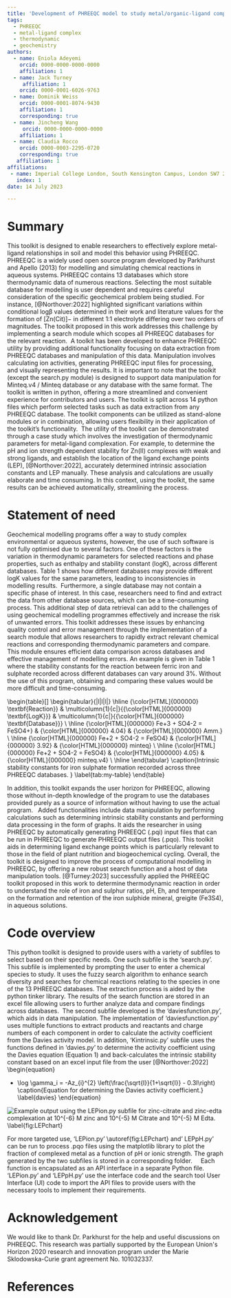 ```yaml
---
title: 'Development of PHREEQC model to study metal/organic-ligand complexes in aqueous solution'
tags:
  - PHREEQC
  - metal-ligand complex
  - thermodynamic
  - geochemistry
authors:
  - name: Eniola Adeyemi
    orcid: 0000-0000-0000-0000
    affiliation: 1
  - name: Jack Turney
     affiliation: 1
    orcid: 0000-0001-6026-9763 
  - name: Dominik Weiss
    orcid: 0000-0001-8074-9430
    affiliation: 1
    corresponding: true
  - name: Jincheng Wang
     orcid: 0000-0000-0000-0000
    affiliation: 1
  - name: Claudia Rocco
    orcid: 0000-0003-2295-0720
    corresponding: true
   affiliation: 1
affiliations:
 - name: Imperial College London, South Kensington Campus, London SW7 2AZ, UK
   index: 1
date: 14 July 2023

---
```


# Summary
This toolkit is designed to enable researchers to effectively explore metal-ligand relationships in soil and model this behavior using PHREEQC. PHREEQC is a widely used open source program developed by Parkhurst and Apello (2013) for modelling and simulating chemical reactions in aqueous systems. PHREEQC contains 13 databases which store thermodynamic data of numerous reactions. Selecting the most suitable database for modelling is user dependent and requires careful consideration of the specific geochemical problem being studied. For instance, [@Northover:2022] highlighted significant variations within conditional logβ values determined in their work and literature values for the formation of [Zn(Cit)]− in different 1:1 electrolyte differing over two orders of magnitudes. The toolkit proposed in this work addresses this challenge by implementing a search module which scopes all PHREEQC databases for the relevant reaction. 
A toolkit has been developed to enhance PHREEQC utility by providing additional functionality focusing on data extraction from PHREEQC databases and manipulation of this data. Manipulation involves calculating ion activities, generating PHREEQC input files for processing, and visually representing the results. It is important to note that the toolkit (except the search.py module) is designed to support data manipulation for Minteq.v4 / Minteq database or any database with the same format. The toolkit is written in python, offering a more streamlined and convenient experience for contributors and users. The toolkit is split across 14 python files which perform selected tasks such as data extraction from any PHREEQC database. The toolkit components can be utilized as stand-alone modules or in combination, allowing users flexibility in their application of the toolkit’s functionality. 
The utility of the toolkit can be demonstrated through a case study which involves the investigation of thermodynamic parameters for metal-ligand complexation. For example, to determine the pH and ion strength dependent stability for Zn(II) complexes with weak and strong ligands, and establish the location of the ligand exchange points (LEP),  [@Northover:2022], accurately determined intrinsic association constants and LEP manually. These analysis and calculations are usually elaborate and time consuming. In this context, using the toolkit, the same results can be achieved automatically, streamlining the process.  


# Statement of need
Geochemical modelling programs offer a way to study complex environmental or aqueous systems, however, the use of such software is not fully optimised due to several factors. One of these factors is the variation in thermodynamic parameters for selected reactions and phase properties, such as enthalpy and stability constant (logK), across different databases. Table 1 shows how different databases may provide different logK values for the same parameters, leading to inconsistencies in modelling results. 
Furthermore, a single database may not contain a specific phase of interest. In this case, researchers need to find and extract the data from other database sources, which can be a time-consuming process. This additional step of data retrieval can add to the challenges of using geochemical modelling programmes effectively and increase the risk of unwanted errors. This toolkit addresses these issues by enhancing quality control and error management through the implementation of a search module that allows researchers to rapidly extract relevant chemical reactions and corresponding thermodynamic parameters and compare. This module ensures efficient data comparison across databases and effective management of modelling errors. An example is given in Table 1 where the stability constants for the reaction between ferric iron and sulphate recorded across different databases can vary around 3%. Without the use of this program, obtaining and comparing these values would be more difficult and time-consuming. 

\begin{table}[]
\begin{tabular}{|l|l|l|}
\hline
{\color[HTML]{000000} \textbf{Reaction}}     & \multicolumn{1}{c|}{{\color[HTML]{000000} \textbf{LogK}}} & \multicolumn{1}{c|}{{\color[HTML]{000000} \textbf{Database}}} \\ \hline
{\color[HTML]{000000} Fe+3 + SO4-2 = FeSO4+} & {\color[HTML]{000000} 4.04}                               & {\color[HTML]{000000} Amm.}                                   \\ \hline
{\color[HTML]{000000} Fe+2 + SO4-2 = FeSO4}  & {\color[HTML]{000000} 3.92}                               & {\color[HTML]{000000} minteq}                                 \\ \hline
{\color[HTML]{000000} Fe+2 + SO4-2 = FeSO4}  & {\color[HTML]{000000} 4.05}                               & {\color[HTML]{000000} minteq.v4}                              \\ \hline
\end{tabular}
\caption{Intrinsic stability constants for iron sulphate formation recorded across three PHREEQC databases.  }
\label{tab:my-table}
\end{table}

In addition, this toolkit expands the user horizon for PHREEQC, allowing those without in-depth knowledge of the program to use the databases provided purely as a source of information without having to use the actual program.  
Added functionalities include data manipulation by performing calculations such as determining intrinsic stability constants and performing data processing in the form of graphs. It aids the researcher in using PHREEQC by automatically generating PHREEQC (.pqi) input files that can be run in PHREEQC to generate PHREEQC output files (.pqo). This toolkit aids in determining ligand exchange points which is particularly relevant to those in the field of plant nutrition and biogeochemical cycling. Overall, the toolkit is designed to improve the process of computational modelling in PHREEQC, by offering a new robust search function and a host of data manipulation tools.  [@Turney:2023] successfully applied the PHREEQC toolkit proposed in this work to determine thermodynamic reaction in order to understand the role of iron and sulphur ratios, pH, Eh, and temperature on the formation and retention of the iron sulphide mineral, greigite (Fe3S4), in aqueous solutions. 


# Code overview
This python toolkit is designed to provide users with a variety of subfiles to select based on their specific needs. One such subfile is the ‘search.py’. This subfile is implemented by prompting the user to enter a chemical species to study. It uses the fuzzy search algorithm to enhance search diversity and searches for chemical reactions relating to the species in one of the 13 PHREEQC databases. The extraction process is aided by the python tinker library. The results of the search function are stored in an excel file allowing users to further analyze data and compare findings across databases. 
The second subfile developed is the ‘daviesfunction.py’, which aids in data manipulation. The implementation of ‘daviesfunction.py’ uses multiple functions to extract products and reactants and charge numbers of each component in order to calculate the activity coefficient from the Davies activity model. In addition, ‘Kintrinsic.py’ subfile uses the functions defined in ‘davies.py’ to determine the activity coefficient using the Davies equation (Equation 1) and back-calculates the intrinsic stability constant based on an excel input file from the user [@Northover:2022]
\begin{equation}
- \log \gamma_i = -Az_{i}^{2} \left(\frac{\sqrt{I}}{1+\sqrt{I}} - 0.3I\right)
\caption{Equation for determining the Davies activity coefficient.}
\label{davies}
\end{equation}

![Example output using the LEPion.py subfile for zinc-citrate and zinc-edta complexation at $10^{-6}$ M zinc and $10^{-5}$ M Citrate and $10^{-5}$ M Edta.
\label{fig:LEPchart}](Edta_CitrateZn__ph.jpg)

For more targeted use, ‘LEPion.py’ \autoref{fig:LEPchart} and’ LEPpH.py’ can be run to process .pqo files using the matplotlib library to plot the fraction of complexed metal as a function of pH or ionic strength. The graph generated by the two subfiles is stored in a corresponding folder.  
 
Each function is encapsulated as an API interface in a separate Python file. ‘LEPion.py’ and ‘LEPpH.py’ use the interface code and the search tool User Interface (UI) code to import the API files to provide users with the necessary tools to implement their requirements.   

# Acknowledgement

We would like to thank Dr. Parkhurst for the help and useful discussions on PHREEQC. This research was partially supported by the European Union's Horizon 2020 research and innovation program under the Marie Sklodowska-Curie grant agreement No. 101032337.

# References


